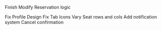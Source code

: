 Finish Modify Reservation logic

Fix Profile Design
Fix Tab Icons
Vary Seat rows and cols
Add notification system
Cancel confirmation